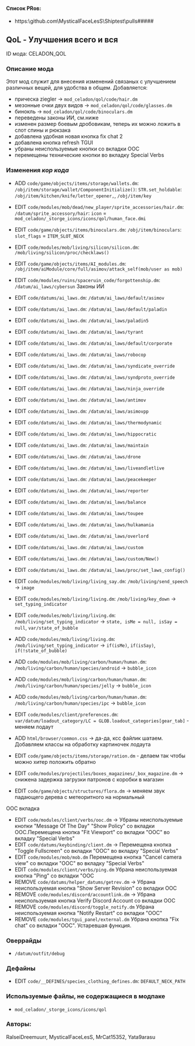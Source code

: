 

#### Список PRов:

- https:\github.com\MysticalFaceLesS\Shiptest\pulls\#####
<!--
  Ссылки на PRы, связанные с модом:
  - Создание
  - Большие изменения
-->

<!-- Название мода. Не важно на русском или на английском. -->
## QoL - Улучшения всего и вся

ID мода: CELADON_QOL
<!--
  Название модпака прописными буквами, СОЕДИНЁННЫМИ_ПОДЧЁРКИВАНИЕМ,
  которое ты будешь использовать для обозначения файлов.
-->

### Описание мода

Этот мод служит для внесения изменений связаных с улучшением различных вещей, для удобства в общем.
Добавляется: 
- прическа ziegler -> `mod_celadon/qol/code/hair.dm`
- мезонные очки двух видов -> `mod_celadon/qol/code/glasses.dm`
- бинокль -> `mod_celadon/qol/code/binoculars.dm`
- переведены законы ИИ, см.ниже
- изменен размер боевым дробовикам, теперь их можно ложить в слот спины и рюкзака
- добавлена удобная новая кнопка fix chat 2
- добавлена кнопка refresh TGUI
- убраны неиспользуемые кнопки со вкладки ООС	
- перемещены технические кнопки во вкладку Special Verbs
<!--
  Что он делает, что добавляет: что, куда, зачем и почему - всё здесь.
  А также любая полезная информация.
-->

### Изменения *кор кода*

- ADD `code/game/objects/items/storage/wallets.dm`: `/obj/item/storage/wallet/ComponentInitialize()`: `STR.set_holdable`: `/obj/item/kitchen/knife/letter_opener,`, `/obj/item/key`
- EDIT `code/modules/mob/dead/new_player/sprite_accessories/hair.dm`: `/datum/sprite_accessory/hair`: `icon` = `mod_celadon/_storge_icons/icons/qol/human_face.dmi`
- EDIT `code/game/objects/items/binoculars.dm`: `/obj/item/binoculars`: `slot_flags` = `ITEM_SLOT_NECK`
- EDIT `code/modules/mob/living/silicon/silicon.dm`: `/mob/living/silicon/proc/checklaws()`
- EDIT `code/game/objects/items/AI_modules.dm`: `/obj/item/aiModule/core/full/asimov/attack_self(mob/user as mob)`
- EDIT `code/modules/ruins/spaceruin_code/forgottenship.dm`: `/datum/ai_laws/cybersun`
Законы ИИ
- EDIT `code/datums/ai_laws.dm`: `/datum/ai_laws/default/asimov`
- EDIT `code/datums/ai_laws.dm`: `/datum/ai_laws/default/paladin`
- EDIT `code/datums/ai_laws.dm`: `/datum/ai_laws/paladin5`
- EDIT `code/datums/ai_laws.dm`: `/datum/ai_laws/tyrant`
- EDIT `code/datums/ai_laws.dm`: `/datum/ai_laws/default/corporate`
- EDIT `code/datums/ai_laws.dm`: `/datum/ai_laws/robocop`
- EDIT `code/datums/ai_laws.dm`: `/datum/ai_laws/syndicate_override`
- EDIT `code/datums/ai_laws.dm`: `/datum/ai_laws/syndproto_override`
- EDIT `code/datums/ai_laws.dm`: `/datum/ai_laws/ninja_override`
- EDIT `code/datums/ai_laws.dm`: `/datum/ai_laws/antimov`
- EDIT `code/datums/ai_laws.dm`: `/datum/ai_laws/asimovpp`
- EDIT `code/datums/ai_laws.dm`: `/datum/ai_laws/thermodynamic`
- EDIT `code/datums/ai_laws.dm`: `/datum/ai_laws/hippocratic`
- EDIT `code/datums/ai_laws.dm`: `/datum/ai_laws/maintain`
- EDIT `code/datums/ai_laws.dm`: `/datum/ai_laws/drone`
- EDIT `code/datums/ai_laws.dm`: `/datum/ai_laws/liveandletlive`
- EDIT `code/datums/ai_laws.dm`: `/datum/ai_laws/peacekeeper`
- EDIT `code/datums/ai_laws.dm`: `/datum/ai_laws/reporter`
- EDIT `code/datums/ai_laws.dm`: `/datum/ai_laws/balance`
- EDIT `code/datums/ai_laws.dm`: `/datum/ai_laws/toupee`
- EDIT `code/datums/ai_laws.dm`: `/datum/ai_laws/hulkamania`
- EDIT `code/datums/ai_laws.dm`: `/datum/ai_laws/overlord`
- EDIT `code/datums/ai_laws.dm`: `/datum/ai_laws/custom`
- EDIT `code/datums/ai_laws.dm`: `/datum/ai_laws/custom/New()`
- EDIT `code/datums/ai_laws.dm`: `/datum/ai_laws/proc/set_laws_config()`
- EDIT `code/modules/mob/living/living_say.dm`: `/mob/living/send_speech` -> `image`
- EDIT `code/modules/mob/living/living.dm`: `/mob/living/key_down` -> `set_typing_indicator`
- EDIT `code/modules/mob/living/living.dm`: `/mob/living/set_typing_indicator` -> `state, isMe = null, isSay = null`, `var/state_of_bubble`
- ADD `code/modules/mob/living/living.dm`: `/mob/living/set_typing_indicator` -> `if(isMe)`, `if(isSay)`, `if(!state_of_bubble)`
- ADD `code/modules/mob/living/carbon/human/human.dm`: `/mob/living/carbon/human/species/android` -> `bubble_icon`
- ADD `code/modules/mob/living/carbon/human/human.dm`: `/mob/living/carbon/human/species/jelly` -> `bubble_icon`
- ADD `code/modules/mob/living/carbon/human/human.dm`: `/mob/living/carbon/human/species/ipc` -> `bubble_icon`

- EDIT `code/modules/client/preferences.dm`: `var/datum/loadout_category/LC = GLOB.loadout_categories[gear_tab]` - меняем лодаут

- ADD `html/browser/common.css` -> да-да, ксс файлик шатаем. Добавляем классы на обработку картиночек лодаута

- EDIT `code/game/objects/items/storage/ration.dm` - делаем так чтобы можно хитер положить обратно

- EDIT `code/modules/projectiles/boxes_magazines/_box_magazine.dm` -> снижена задержка загрузки патронов с коробки в магазин

- EDIT `code/game/objects/structures/flora.dm` -> меняем звук падающего дерева с метеоритного на нормальный

ООС вкладка	

- EDIT `code/modules/client/verbs/ooc.dm` -> Убраны неиспользуемые кнопки "Message Of The Day" "Show Policy" со вкладки ООС.Перемещена кнопка "Fit Viewport" со вкладки "ООС" во вкладку "Special Verbs"
- EDIT `code/datums/keybinding/client.dm` -> Перемещена кнопка "Toggle Fullscreen" со вкладки "ООС" во вкладку "Special Verbs"
- EDIT `code/modules/mob/mob.dm` Перемещена кнопка "Cancel camera view" со вкладки "ООС" во вкладку "Special Verbs"
- EDIT `code/modules/client/verbs/ping.dm` Убрана неиспользуемая кнопка "Ping" со вкладки "ООС
- REMOVE `code/datums/helper_datums/getrev.dm` -> Убрана неиспользуемая кнопка "Show Server Revision" со вкладки ООС
- REMOVE `code/modules/discord/accountlink.dm` -> Убрана неиспользуемая кнопка Verify Discord Account со вкладки ООС
- REMOVE `code/modules/discord/toggle_notify.dm` Убрана неиспользуемая кнопка "Notify Restart" со вкладки "ООС"
- REMOVE `code/modules/tgui_panel/external.dm` Убрана кнопка "Fix chat" со вкладки "ООС". Устаревшая функция.

<!--
  Если вы редактировали какие-либо процедуры или переменные в кор коде,
  они должны быть указаны здесь.
  Нужно указать и файл, и процедуры/переменные.

  Изменений нет - напиши "Отсутствуют"
-->

### Оверрайды

- `/datum/outfit/debug`
<!--
  Если ты добавлял новый модульный оверрайд, его нужно указать здесь.
  Здесь указываются оверрайды в твоём моде и папке `_master_files`

  Изменений нет - напиши "Отсутствуют"
-->

### Дефайны

- EDIT `code/__DEFINES/species_clothing_defines.dm`: `DEFAULT_NECK_PATH`
<!--
  Если требовалось добавить какие-либо дефайны, укажи файлы,
  в которые ты их добавил, а также перечисли имена.
  И то же самое, если ты используешь дефайны, определённые другим модом.

  Не используешь - напиши "Отсутствуют"
-->

### Используемые файлы, не содержащиеся в модпаке

- `mod_celadon/_storge_icons/icons/qol`
<!--
  Будь то немодульный файл или модульный файл, который не содержится в папке,
  принадлежащей этому конкретному моду, он должен быть упомянут здесь.
  Хорошими примерами являются иконки или звуки, которые используются одновременно
  несколькими модулями, или что-либо подобное.
-->

### Авторы:

RalseiDreemuurr, MysticalFaceLesS, MrCat15352, Yata9arasu
<!--
  Здесь находится твой никнейм
  Если работал совместно - никнеймы тех, кто помогал.
  В случае порта чего-либо должна быть ссылка на источник.
-->

